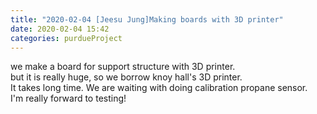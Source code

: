```yaml
---
title: "2020-02-04 [Jeesu Jung]Making boards with 3D printer"
date: 2020-02-04 15:42
categories: purdueProject
---
```

  

we make a board for support structure with 3D printer.  
but it is really huge, so we borrow knoy hall's 3D printer.  
It takes long time. We are waiting with doing calibration propane sensor.  
I'm really forward to testing!  
